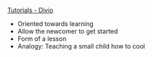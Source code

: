 [Tutorials - Divio](https://documentation.divio.com/tutorials/)

- Oriented towards learning
- Allow the newcomer to get started
- Form of a lesson
- Analogy: Teaching a small child how to cool